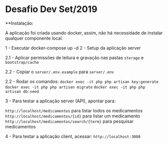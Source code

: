 # Desafio Dev Set/2019

**Instalação:

A aplicação foi criada usando docker, assim, não há necessidade de instalar qualquer componente local.

1 - Executar docker-compose up -d
2 - Setup da aplicação server

2.1 - Aplicar permissões de leitura e gravação nas pastas `storage` e `bootstrap/cache`
	
2.2 - Copiar o `server/.env.example` para `server/.env`
	
2.2 - Rodar os comandos:
`docker exec -it php php artisan key:generate`
`docker exec -it php php artisan migrate`
`docker exec -it php php artisan db:seed`

3 - Para testar a aplicação server (API), apontar para:

`http://localhost/medicamentos` para listar todos os medicamentos
`http://localhost/medicamentos/{id}` para listar um medicamento
`http://localhost/medicamentos/search/{term}` para pesquisar medicamentos

4 - Para testar a aplicação client, acessar:
`http://localhost:3000`	  
